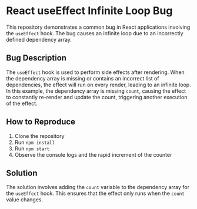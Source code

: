 # React useEffect Infinite Loop Bug
This repository demonstrates a common bug in React applications involving the `useEffect` hook. The bug causes an infinite loop due to an incorrectly defined dependency array.

## Bug Description
The `useEffect` hook is used to perform side effects after rendering. When the dependency array is missing or contains an incorrect list of dependencies, the effect will run on every render, leading to an infinite loop. In this example, the dependency array is missing `count`, causing the effect to constantly re-render and update the count, triggering another execution of the effect.

## How to Reproduce
1. Clone the repository
2. Run `npm install`
3. Run `npm start`
4. Observe the console logs and the rapid increment of the counter

## Solution
The solution involves adding the `count` variable to the dependency array for the `useEffect` hook. This ensures that the effect only runs when the `count` value changes.
